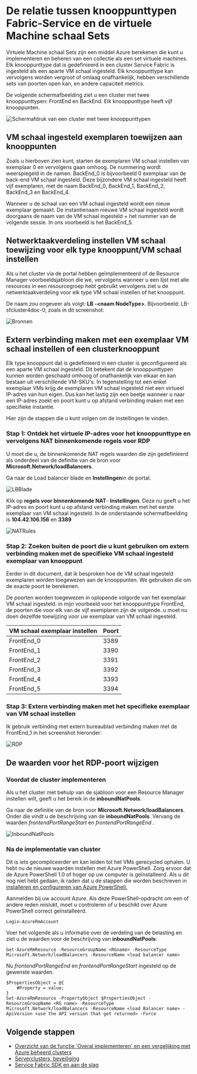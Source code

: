<properties
   pageTitle="Knooppunttypen Fabric service en VM schaal Sets | Microsoft Azure"
   description="Beschrijft hoe Service Fabric-knooppunttypen betrekking hebben op VM schaal wordt en hoe op afstand verbinding maken met een exemplaar VM schaal instellen of een clusterknooppunt."
   services="service-fabric"
   documentationCenter=".net"
   authors="ChackDan"
   manager="timlt"
   editor=""/>

<tags
   ms.service="service-fabric"
   ms.devlang="dotnet"
   ms.topic="article"
   ms.tgt_pltfrm="NA"
   ms.workload="NA"
   ms.date="09/09/2016"
   ms.author="chackdan"/>


# <a name="the-relationship-between-service-fabric-node-types-and-virtual-machine-scale-sets"></a>De relatie tussen knooppunttypen Fabric-Service en de virtuele Machine schaal Sets

Virtuele Machine schaal Sets zijn een middel Azure berekenen die kunt u implementeren en beheren van een collectie als een set virtuele machines. Elk knooppunttype dat is gedefinieerd in een cluster Service Fabric is ingesteld als een aparte VM schaal ingesteld. Elk knooppunttype kan vervolgens worden vergroot of omlaag onafhankelijk, hebben verschillende sets van poorten open kan, en andere capaciteit metrics.

De volgende schermafbeelding ziet u een cluster met twee knooppunttypen: FrontEnd en BackEnd.  Elk knooppunttype heeft vijf knooppunten.

![Schermafdruk van een cluster met twee knooppunttypen][NodeTypes]

## <a name="mapping-vm-scale-set-instances-to-nodes"></a>VM schaal ingesteld exemplaren toewijzen aan knooppunten

Zoals u hierboven zien kunt, starten de exemplaren VM schaal instellen van exemplaar 0 en vervolgens gaan omhoog. De nummering wordt weerspiegeld in de namen. BackEnd_0 is bijvoorbeeld 0 exemplaar van de back-end VM schaal ingesteld. Deze bijzondere VM schaal ingesteld heeft vijf exemplaren, met de naam BackEnd_0, BackEnd_1, BackEnd_2, BackEnd_3 en BackEnd_4.

Wanneer u de schaal van een VM schaal ingesteld wordt een nieuw exemplaar gemaakt. De instantienaam nieuwe VM schaal ingesteld wordt doorgaans de naam van de VM schaal ingesteld + het nummer van de volgende sessie. In ons voorbeeld is het BackEnd_5.


## <a name="mapping-vm-scale-set-load-balancers-to-each-node-typevm-scale-set"></a>Netwerktaakverdeling instellen VM schaal toewijzing voor elk type knooppunt/VM schaal instellen

Als u het cluster via de portal hebben geïmplementeerd of de Resource Manager voorbeeldsjabloon die we, vervolgens wanneer u een lijst met alle resources in een resourcegroep hebt gebruikt vervolgens ziet u de netwerktaakverdeling voor elk type VM schaal instellen of het knooppunt.

De naam zou ongeveer als volgt: **LB -&lt;naam NodeType&gt;**. Bijvoorbeeld: LB-sfcluster4doc-0, zoals in dit screenshot:


![Bronnen][Resources]


## <a name="remote-connect-to-a-vm-scale-set-instance-or-a-cluster-node"></a>Extern verbinding maken met een exemplaar VM schaal instellen of een clusterknooppunt
Elk type knooppunt dat is gedefinieerd in een cluster is geconfigureerd als een aparte VM schaal ingesteld.  Dit betekent dat de knooppunttypen kunnen worden geschaald omhoog of onafhankelijk van elkaar en kan bestaan uit verschillende VM-SKU's. In tegenstelling tot een enkel exemplaar VMs krijg de exemplaren VM schaal ingesteld niet een virtueel IP-adres van hun eigen. Dus kan het lastig zijn een beetje wanneer u naar een IP-adres zoekt en poort kunt u op afstand verbinding maken met een specifieke instantie.

Hier zijn de stappen die u kunt volgen om de instellingen te vinden.

### <a name="step-1-find-out-the-virtual-ip-address-for-the-node-type-and-then-inbound-nat-rules-for-rdp"></a>Stap 1: Ontdek het virtuele IP-adres voor het knooppunttype en vervolgens NAT binnenkomende regels voor RDP

U moet die u, de binnenkomende NAT regels waarden die zijn gedefinieerd als onderdeel van de definitie van de bron voor **Microsoft.Network/loadBalancers**.

Ga naar de Load balancer blade en **Instellingen**in de portal.

![LBBlade][LBBlade]


Klik op **regels voor binnenkomende NAT**- **Instellingen**. Deze nu geeft u het IP-adres en poort kunt u op afstand verbinding maken met het eerste exemplaar van VM schaal ingesteld. In de onderstaande schermafbeelding is **104.42.106.156** en **3389**

![NATRules][NATRules]

### <a name="step-2-find-out-the-port-that-you-can-use-to-remote-connect-to-the-specific-vm-scale-set-instancenode"></a>Stap 2: Zoeken buiten de poort die u kunt gebruiken om extern verbinding maken met de specifieke VM schaal ingesteld exemplaar van knooppunt

Eerder in dit document, dat ik besproken hoe de VM schaal ingesteld exemplaren worden toegewezen aan de knooppunten. We gebruiken die om de exacte poort te berekenen.

De poorten worden toegewezen in oplopende volgorde van het exemplaar VM schaal ingesteld. in mijn voorbeeld voor het knooppunttype FrontEnd, de poorten die voor elk van de vijf exemplaren zijn de volgende. u moet nu doen dezelfde toewijzing voor uw exemplaar van VM schaal ingesteld.

|**VM schaal exemplaar instellen**|**Poort**|
|-----------------------|--------------------------|
|FrontEnd_0|3389|
|FrontEnd_1|3390|
|FrontEnd_2|3391|
|FrontEnd_3|3392|
|FrontEnd_4|3393|
|FrontEnd_5|3394|


### <a name="step-3-remote-connect-to-the-specific-vm-scale-set-instance"></a>Stap 3: Extern verbinding maken met het specifieke exemplaar van VM schaal instellen

Ik gebruik verbinding met extern bureaublad verbinding maken met de FrontEnd_1 in het screenshot hieronder:

![RDP][RDP]

## <a name="how-to-change-the-rdp-port-range-values"></a>De waarden voor het RDP-poort wijzigen

### <a name="before-cluster-deployment"></a>Voordat de cluster implementeren

Als u het cluster met behulp van de sjabloon voor een Resource Manager instellen wilt, geeft u het bereik in de **inboundNatPools**.

Ga naar de definitie van de bron voor **Microsoft.Network/loadBalancers**. Onder die vindt u de beschrijving van de **inboundNatPools**.  Vervang de waarden *frontendPortRangeStart* en *frontendPortRangeEnd* .

![InboundNatPools][InboundNatPools]


### <a name="after-cluster-deployment"></a>Na de implementatie van cluster
Dit is iets gecompliceerder en kan leiden tot het VMs gerecycled ophalen. U hebt nu de nieuwe waarden instellen met Azure PowerShell. Zorg ervoor dat de Azure PowerShell 1.0 of hoger op uw computer is geïnstalleerd. Als u dit nog niet hebt gedaan, ik raden dat u de stappen die worden beschreven in [installeren en configureren van Azure PowerShell.](../powershell-install-configure.md)

Aanmelden bij uw account Azure. Als deze PowerShell-opdracht om een of andere reden mislukt, moet u controleren of u beschikt over Azure PowerShell correct geïnstalleerd.

```
Login-AzureRmAccount
```

Voer het volgende als u informatie over de verdeling van de belasting en ziet u de waarden voor de beschrijving van **inboundNatPools**:

```
Get-AzureRmResource -ResourceGroupName <RGname> -ResourceType Microsoft.Network/loadBalancers -ResourceName <load balancer name>
```

Nu *frontendPortRangeEnd* en *frontendPortRangeStart* ingesteld op de gewenste waarden.

```
$PropertiesObject = @{
    #Property = value;
}
Set-AzureRmResource -PropertyObject $PropertiesObject -ResourceGroupName <RG name> -ResourceType Microsoft.Network/loadBalancers -ResourceName <load Balancer name> -ApiVersion <use the API version that get returned> -Force
```


## <a name="next-steps"></a>Volgende stappen

- [Overzicht van de functie 'Overal implementeren' en een vergelijking met Azure beheerd clusters](service-fabric-deploy-anywhere.md)
- [Serverclusters, beveiliging](service-fabric-cluster-security.md)
- [Service Fabric SDK en aan de slag](service-fabric-get-started.md)


<!--Image references-->
[NodeTypes]: ./media/service-fabric-cluster-nodetypes/NodeTypes.png
[Resources]: ./media/service-fabric-cluster-nodetypes/Resources.png
[InboundNatPools]: ./media/service-fabric-cluster-nodetypes/InboundNatPools.png
[LBBlade]: ./media/service-fabric-cluster-nodetypes/LBBlade.png
[NATRules]: ./media/service-fabric-cluster-nodetypes/NATRules.png
[RDP]: ./media/service-fabric-cluster-nodetypes/RDP.png
